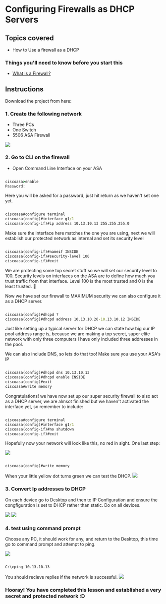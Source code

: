 # Configuring Firewalls as DHCP Servers

## Topics covered
- How to Use a firewall as a DHCP



### Things you'll need to know before you start this
* [What is a Firewall?](https://github.com/mooroon/cookbooks/blob/main/Firewalls.md)

## Instructions

Download the project from here:

### 1. Create the following network
- Three PCs
- One Switch
- 5506 ASA Firewall

![](https://github.com/mooroon/NetworkingA13/blob/main/IMAGES/Screenshot%20from%202024-05-08%2009-03-39.png)


### 2. Go to CLI on the firewall
- Open Command Line Interface on your ASA


```cmd 

ciscoasa>enable
Password:

```

Here you will be asked for a password, just hit return as we haven't set one yet.

```cmd

ciscoasa#configure terminal
ciscoasa(config)#interface g1/1
ciscoasa(config-if)#ip address 10.13.10.13 255.255.255.0

```

Make sure the interface here matches the one you are using, next we will establish our protected network as internal and set its security level

```cmd

ciscoasa(config-if)#nameif INSIDE
ciscoasa(config-if)#security-level 100
ciscoasa(config-if)#exit

```

We are protecting some top secret stuff so we will set our security level to 100. Security levels on interfaces on the ASA are to define how much you trust traffic from that interface. Level 100 is the most trusted and 0 is the least trusted. 💯

Now we have set our firewall to MAXIMUM security we can also configure it as a DHCP server.

```cmd

ciscoasa(config)#dhcpd ?
ciscoasa(config)#dhcpd address 10.13.10.20-10.13.10.12 INSIDE

```
Just like setting up a typical server for DHCP we can state how big our IP pool address range is, because we are making a top secret, super elite network with only three computers I have only included three addresses in the pool.

We can also include DNS, so lets do that too! Make sure you use your ASA's IP

```cmd

ciscoasa(config)#dhcpd dns 10.13.10.13
ciscoasa(config)#dhcpd enable INSIDE
ciscoasa(config)#exit
ciscoasa#write memory

```
Congratulations! we have now set up our super security firewall to also act as a DHCP server, we are almsot finished but we haven't activated the interface yet, so remember to include:

```cmd

ciscoasa#configure terminal
ciscoasa(config)#interface g1/1
ciscoasa(config-if)#no shutdown
ciscoasa(config-if)#exit

```
Hopefully now your network will look like this, no red in sight. One last step:

![](https://github.com/mooroon/NetworkingA13/blob/main/IMAGES/Screen%20Shot%202024-05-08%20at%208.27.45%20pm.png)

```cmd

ciscoasa(config)#write memory

```

When your little yellow dot turns green we can test the DHCP.
![](https://github.com/mooroon/NetworkingA13/blob/main/IMAGES/Screenshot%20from%202024-05-08%2009-19-35.png)

### 3. Convert Ip addresses to DHCP
On each device go to Desktop and then to IP Configuration and ensure the congfiguration is set to DHCP rather than static. Do on all devices.

![](https://github.com/mooroon/NetworkingA13/blob/main/IMAGES/Screenshot%20from%202024-05-08%2009-22-17.png)
![](https://github.com/mooroon/NetworkingA13/blob/main/IMAGES/Screenshot%20from%202024-05-08%2009-21-50.png)


### 4. test using command prompt
Choose any PC, it should work for any, and return to the Desktop, this time go to command prompt and attempt to ping.

![](https://github.com/mooroon/NetworkingA13/blob/main/IMAGES/Screenshot%20from%202024-05-08%2009-22-17.png)
```bash

C:\>ping 10.13.10.13

```
You should recieve replies if the network is successful.
![](https://github.com/mooroon/NetworkingA13/blob/main/IMAGES/Screenshot%20from%202024-05-08%2009-22-49.png)

### Hooray! You have completed this lesson and established a very secret and protected network :D
